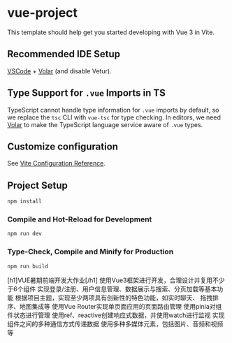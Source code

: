 # vue-project

This template should help get you started developing with Vue 3 in Vite.

## Recommended IDE Setup

[VSCode](https://code.visualstudio.com/) + [Volar](https://marketplace.visualstudio.com/items?itemName=Vue.volar) (and disable Vetur).

## Type Support for `.vue` Imports in TS

TypeScript cannot handle type information for `.vue` imports by default, so we replace the `tsc` CLI with `vue-tsc` for type checking. In editors, we need [Volar](https://marketplace.visualstudio.com/items?itemName=Vue.volar) to make the TypeScript language service aware of `.vue` types.

## Customize configuration

See [Vite Configuration Reference](https://vitejs.dev/config/).

## Project Setup

```sh
npm install
```

### Compile and Hot-Reload for Development

```sh
npm run dev
```

### Type-Check, Compile and Minify for Production

```sh
npm run build
```

[h1]VUE暑期前端开发大作业[/h1]
使⽤Vue3框架进⾏开发，合理设计并复⽤不少于6个组件
实现登录/注册、⽤户信息管理、数据展示与搜索、分⻚加载等基本功能
根据项⽬主题，实现⾄少两项具有创新性的特⾊功能，如实时聊天、
拖拽排序、地图集成等
使⽤Vue Router实现单⻚⾯应⽤的⻚⾯路由管理
使⽤pinia对组件状态进⾏管理
使⽤ref、reactive创建响应式数据，并使⽤watch进⾏监视
实现组件之间的多种通信⽅式传递数据
使⽤多种多媒体元素，包括图⽚、⾳频和视频等
